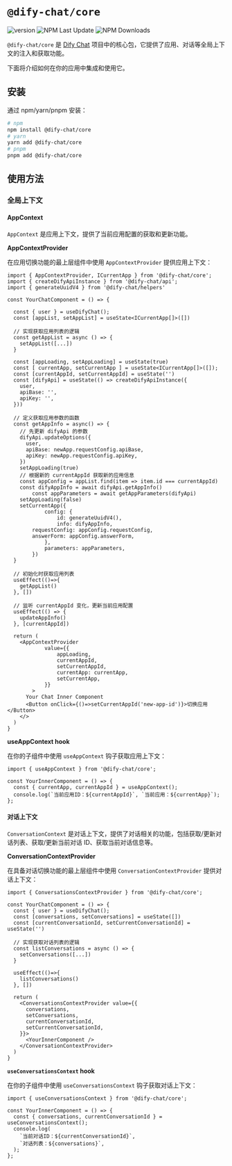 # `@dify-chat/core`

![version](https://img.shields.io/npm/v/@dify-chat/core) ![NPM Last Update](https://img.shields.io/npm/last-update/@dify-chat/core) ![NPM Downloads](https://img.shields.io/npm/dm/@dify-chat/core)

`@dify-chat/core` 是 [Dify Chat](https://github.com/lexmin0412/dify-chat) 项目中的核心包，它提供了应用、对话等全局上下文的注入和获取功能。

下面将介绍如何在你的应用中集成和使用它。

## 安装

通过 npm/yarn/pnpm 安装：

```bash
# npm
npm install @dify-chat/core
# yarn
yarn add @dify-chat/core
# pnpm
pnpm add @dify-chat/core
```

## 使用方法

### 全局上下文

#### AppContext

`AppContext` 是应用上下文，提供了当前应用配置的获取和更新功能。

**AppContextProvider**

在应用切换功能的最上层组件中使用 `AppContextProvider` 提供应用上下文：

```tsx
import { AppContextProvider, ICurrentApp } from '@dify-chat/core';
import { createDifyApiInstance } from '@dify-chat/api';
import { generateUuidV4 } from '@dify-chat/helpers'

const YourChatComponent = () => {

  const { user } = useDifyChat();
  const [appList, setAppList] = useState<ICurrentApp[]>([])

  // 实现获取应用列表的逻辑
  const getAppList = async () => {
    setAppList([...])
  }

  const [appLoading, setAppLoading] = useState(true)
  const [ currentApp, setCurrentApp ] = useState<ICurrentApp[]>([]);
  const [currentAppId, setCurrentAppId] = useState('')
  const [difyApi] = useState(() => createDifyApiInstance({
    user,
    apiBase: '',
    apiKey: '',
  }))

  // 定义获取应用参数的函数
  const getAppInfo = async() => {
    // 先更新 difyApi 的参数
    difyApi.updateOptions({
      user,
      apiBase: newApp.requestConfig.apiBase,
      apiKey: newApp.requestConfig.apiKey,
    })
    setAppLoading(true)
    // 根据新的 currentAppId 获取新的应用信息
    const appConfig = appList.find(item => item.id === currentAppId)
    const difyAppInfo = await difyApi.getAppInfo()
		const appParameters = await getAppParameters(difyApi)
    setAppLoading(false)
    setCurrentApp({
			config: {
				id: generateUuidV4(),
				info: difyAppInfo,
        requestConfig: appConfig.requestConfig,
        answerForm: appConfig.answerForm,
			},
			parameters: appParameters,
		})
  }

  // 初始化时获取应用列表
  useEffect(()=>{
    getAppList()
  }, [])

  // 监听 currentAppId 变化，更新当前应用配置
  useEffect(() => {
    updateAppInfo()
  }, [currentAppId])

  return (
    <AppContextProvider
			value={{
				appLoading,
				currentAppId,
				setCurrentAppId,
				currentApp: currentApp,
				setCurrentApp,
			}}
		>
      Your Chat Inner Component
      <Button onClick={()=>setCurrentAppId('new-app-id')}>切换应用</Button>
    </>
  )
}
```

**useAppContext hook**

在你的子组件中使用 `useAppContext` 钩子获取应用上下文：

```tsx
import { useAppContext } from '@dify-chat/core';

const YourInnerComponent = () => {
  const { currentApp, currentAppId } = useAppContext();
  console.log(`当前应用ID：${currentAppId}`, `当前应用：${currentApp}`);
};
```

#### 对话上下文

`ConversationContext` 是对话上下文，提供了对话相关的功能，包括获取/更新对话列表、获取/更新当前对话 ID、获取当前对话信息等。

**ConversationContextProvider**

在具备对话切换功能的最上层组件中使用 `ConversationContextProvider` 提供对话上下文：

```tsx
import { ConversationsContextProvider } from '@dify-chat/core';

const YourChatComponent = () => {
  const { user } = useDifyChat();
  const [conversations, setConversations] = useState([])
  const [currentConversationId, setCurrentConversationId] = useState('')

  // 实现获取对话列表的逻辑
  const listConversations = async () => {
    setConversations([...])
  }

  useEffect(()=>{
    listConversations()
  }, [])

  return (
    <ConversationsContextProvider value={{
      conversations,
      setConversations,
      currentConversationId,
      setCurrentConversationId,
    }}>
      <YourInnerComponent />
    </ConversationContextProvider>
  )
}
```

**`useConversationsContext` hook**

在你的子组件中使用 `useConversationsContext` 钩子获取对话上下文：

```tsx
import { useConversationsContext } from '@dify-chat/core';

const YourInnerComponent = () => {
  const { conversations, currentConversationId } = useConversationsContext();
  console.log(
    `当前对话ID：${currentConversationId}`,
    `对话列表：${conversations}`,
  );
};
```
